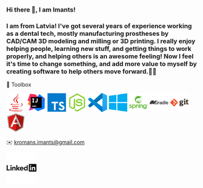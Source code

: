 ### Hi there 👋, I am Imants!
### I am from Latvia! I've got several years of experience working as a dental tech, mostly manufacturing prostheses by CAD/CAM 3D modeling and milling or 3D printing. I really enjoy helping people, learning new stuff, and getting things to work properly, and helping others is an awesome feeling! Now I feel it's time to change something, and add more value to myself by creating software to help others move forward.👨‍💻

🧰 Toolbox 
  
<img src="https://github.com/devicons/devicon/blob/master/icons/java/java-plain.svg" alt="Java logo" width="50" height="50">  <img src="https://github.com/devicons/devicon/blob/master/icons/intellij/intellij-original.svg" alt="IntelliJ logo" width="50" height="50">  <img src="https://github.com/devicons/devicon/blob/master/icons/typescript/typescript-original.svg" alt="Typescript logo" width="50" height="50">  <img src="https://github.com/devicons/devicon/blob/master/icons/nodejs/nodejs-original.svg" alt="Nodejs logo" width="50" height="50">  <img src="https://github.com/devicons/devicon/blob/master/icons/vscode/vscode-original.svg" alt="VSCode logo" width="50" height="50">  <img src="https://github.com/devicons/devicon/blob/master/icons/windows8/windows8-original.svg" alt="Windows logo" width="50" height="50"> <img src="https://github.com/devicons/devicon/blob/master/icons/spring/spring-original-wordmark.svg" alt="Spring logo" width="50" height="50"> <img src="https://github.com/devicons/devicon/blob/master/icons/gradle/gradle-plain-wordmark.svg" alt="Gradle logo" width="50" height="50"> <img src="https://github.com/devicons/devicon/blob/master/icons/git/git-original-wordmark.svg" alt="Git logo" width="50" height="50"> <img src="https://github.com/devicons/devicon/blob/master/icons/angularjs/angularjs-original.svg" alt="Angular logo" width="50" height="50">

✉️ kromans.imants@gmail.com

[<img alt="alt_text" width="80px" src="https://github.com/devicons/devicon/blob/master/icons/linkedin/linkedin-plain-wordmark.svg" />](https://www.linkedin.com/in/imants-kromans/)

<!--
**IKromans/IKromans** is a ✨ _special_ ✨ repository because its `README.md` (this file) appears on your GitHub profile.

Here are some ideas to get you started:

- 🔭 I’m currently working on ...
- 🌱 I’m currently learning ...
- 👯 I’m looking to collaborate on ...
- 🤔 I’m looking for help with ...
- 💬 Ask me about ...
- 📫 How to reach me: ...
- 😄 Pronouns: ...
- ⚡ Fun fact: ...
-->

